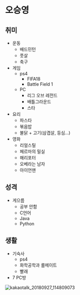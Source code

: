 # 오승영

## 취미
  * 운동  
    * 배드민턴  
    * 풋살  
    * 축구
  * 게임  
    * ps4    
      * FIFA18    
      * Battle Field 1  
    * PC 
      * 리그 오브 레전드    
      * 배틀그라운드    
      * 스타
  * 요리
    * 파스타 
    * 볶음밥
    * 불닭 + 고기(삼겹살, 등심...)
  * 영화
    * 리얼스틸
    * 페르마의 밀실
    * 해리포터
    * 오베라는 남자
    * 아이언맨
## 성격
  * 게으름
    * 공부 안함
     * C언어
     * Java
     * Python
## 생활
  * 기숙사
    * ps4
    * 화학공학과 룸메이트
    * 빨래
  * 7 PC방







![kakaotalk_20180927_114809073](https://user-images.githubusercontent.com/30682208/46120805-090dc300-c24c-11e8-9e04-dd2d32c94a65.jpg)
